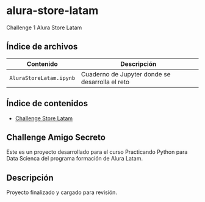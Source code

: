 # alura-store-latam

Challenge 1 Alura Store Latam

## Índice de archivos

| Contenido | Descripción |
|-----------|-------------|
| `AluraStoreLatam.ipynb` | Cuaderno de Jupyter donde se desarrolla el reto |

## Índice de contenidos
* [Challenge Store Latam](#Challenge-Store-Latam)

## Challenge Amigo Secreto

Este es un proyecto desarrollado para el curso Practicando Python para Data Scienca del programa formación de Alura Latam.

## Descripción

Proyecto finalizado y cargado para revisión.
